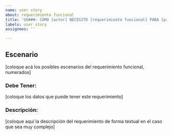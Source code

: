 ```yaml
---
name: user story
about: requerimiento funcional
title: 'US###: COMO [actor] NECESITO [requerimiento funcional] PARA [problema opcional]'
labels: user story
assignees: ''

---
```


## Escenario
[coloque acá los posibles escenarios del requerimiento funcional, numerados]


### Debe Tener:
[coloque los datos que puede tener este requerimiento]

### Descripción: 
[coloque aquí la descripción del requerimiento de forma textual en el caso que sea muy complejo]
